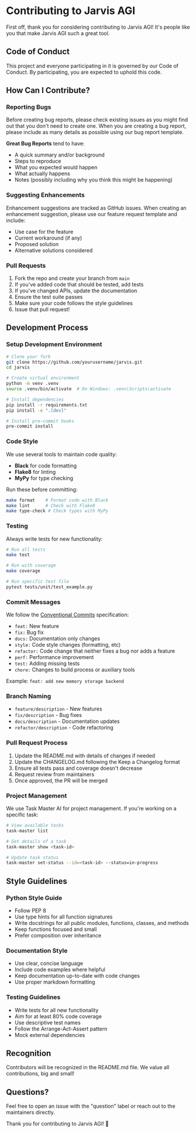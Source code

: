 # Contributing to Jarvis AGI

First off, thank you for considering contributing to Jarvis AGI! It's people like you that make Jarvis AGI such a great tool.

## Code of Conduct

This project and everyone participating in it is governed by our Code of Conduct. By participating, you are expected to uphold this code.

## How Can I Contribute?

### Reporting Bugs

Before creating bug reports, please check existing issues as you might find out that you don't need to create one. When you are creating a bug report, please include as many details as possible using our bug report template.

**Great Bug Reports** tend to have:
- A quick summary and/or background
- Steps to reproduce
- What you expected would happen
- What actually happens
- Notes (possibly including why you think this might be happening)

### Suggesting Enhancements

Enhancement suggestions are tracked as GitHub issues. When creating an enhancement suggestion, please use our feature request template and include:
- Use case for the feature
- Current workaround (if any)
- Proposed solution
- Alternative solutions considered

### Pull Requests

1. Fork the repo and create your branch from `main`
2. If you've added code that should be tested, add tests
3. If you've changed APIs, update the documentation
4. Ensure the test suite passes
5. Make sure your code follows the style guidelines
6. Issue that pull request!

## Development Process

### Setup Development Environment

```bash
# Clone your fork
git clone https://github.com/yourusername/jarvis.git
cd jarvis

# Create virtual environment
python -m venv .venv
source .venv/bin/activate  # On Windows: .venv\Scripts\activate

# Install dependencies
pip install -r requirements.txt
pip install -e ".[dev]"

# Install pre-commit hooks
pre-commit install
```

### Code Style

We use several tools to maintain code quality:

- **Black** for code formatting
- **Flake8** for linting
- **MyPy** for type checking

Run these before committing:

```bash
make format    # Format code with Black
make lint      # Check with Flake8
make type-check # Check types with MyPy
```

### Testing

Always write tests for new functionality:

```bash
# Run all tests
make test

# Run with coverage
make coverage

# Run specific test file
pytest tests/unit/test_example.py
```

### Commit Messages

We follow the [Conventional Commits](https://www.conventionalcommits.org/) specification:

- `feat:` New feature
- `fix:` Bug fix
- `docs:` Documentation only changes
- `style:` Code style changes (formatting, etc)
- `refactor:` Code change that neither fixes a bug nor adds a feature
- `perf:` Performance improvement
- `test:` Adding missing tests
- `chore:` Changes to build process or auxiliary tools

Example: `feat: add new memory storage backend`

### Branch Naming

- `feature/description` - New features
- `fix/description` - Bug fixes
- `docs/description` - Documentation updates
- `refactor/description` - Code refactoring

### Pull Request Process

1. Update the README.md with details of changes if needed
2. Update the CHANGELOG.md following the Keep a Changelog format
3. Ensure all tests pass and coverage doesn't decrease
4. Request review from maintainers
5. Once approved, the PR will be merged

### Project Management

We use Task Master AI for project management. If you're working on a specific task:

```bash
# View available tasks
task-master list

# Get details of a task
task-master show <task-id>

# Update task status
task-master set-status --id=<task-id> --status=in-progress
```

## Style Guidelines

### Python Style Guide

- Follow PEP 8
- Use type hints for all function signatures
- Write docstrings for all public modules, functions, classes, and methods
- Keep functions focused and small
- Prefer composition over inheritance

### Documentation Style

- Use clear, concise language
- Include code examples where helpful
- Keep documentation up-to-date with code changes
- Use proper markdown formatting

### Testing Guidelines

- Write tests for all new functionality
- Aim for at least 80% code coverage
- Use descriptive test names
- Follow the Arrange-Act-Assert pattern
- Mock external dependencies

## Recognition

Contributors will be recognized in the README.md file. We value all contributions, big and small!

## Questions?

Feel free to open an issue with the "question" label or reach out to the maintainers directly.

Thank you for contributing to Jarvis AGI! 🚀
